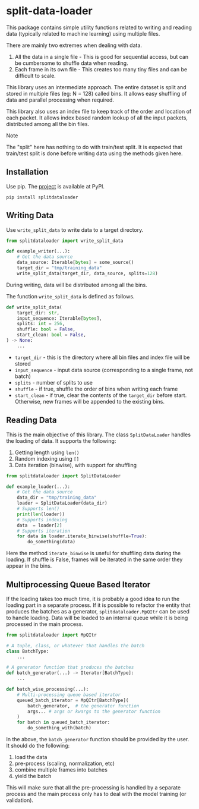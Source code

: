 # split-data-loader

This package contains simple utility functions related to writing and reading
data (typically related to machine learning) using multiple files.

There are mainly two extremes when dealing with data.

1. All the data in a single file - This is good for sequential access,
   but can be cumbersome to shuffle data when reading.
2. Each frame in its own file - This creates too many tiny files
   and can be difficult to scale.

This library uses an intermediate approach. The entire dataset is split and
stored in multiple files (eg: N = 128) called bins. It allows easy shuffling of
data and parallel processing when required.

This library also uses an index file to keep track of the order and location of
each packet. It allows index based random lookup of all the input packets,
distributed among all the bin files.

> [!NOTE]
> The "split" here has nothing to do with train/test split. It is expected that
> train/test split is done before writing data using the methods given here.

## Installation

Use pip. The [project](https://pypi.org/project/splitdataloader/) is available at PyPI.

```
pip install splitdataloader
```

## Writing Data
Use `write_split_data` to write data to a target directory.

```python
from splitdataloader import write_split_data

def example_writer(...):
    # Get the data source
    data_source: Iterable[bytes] = some_source()
    target_dir = "tmp/training_data"
    write_split_data(target_dir, data_source, splits=128)
```

During writing, data will be distributed among all the bins.

The function `write_split_data` is defined as follows.

```python
def write_split_data(
    target_dir: str,
    input_sequence: Iterable[bytes],
    splits: int = 256,
    shuffle: bool = False,
    start_clean: bool = False,
) -> None:
    ...
```

* `target_dir` - this is the directory where all bin files and index file will be stored
* `input_sequence` - input data source (corresponding to a single frame, not batch)
* `splits` - number of splits to use
* `shuffle` - if true, shuffle the order of bins when writing each frame
* `start_clean` - if true, clear the contents of the `target_dir` before start.
  Otherwise, new frames will be appended to the existing bins.


## Reading Data
This is the main objective of this library. The class `SplitDataLoader` handles
the loading of data.
It supports the following:
1. Getting length using `len()`
2. Random indexing using `[]`
3. Data iteration (binwise), with support for shuffling

```python
from splitdataloader import SplitDataLoader

def example_loader(...):
    # Get the data source
    data_dir = "tmp/training_data"
    loader = SplitDataLoader(data_dir)
    # Supports len()
    print(len(loader))
    # Supports indexing
    data  = loader[2]
    # Supports iteration
    for data in loader.iterate_binwise(shuffle=True):
        do_something(data)
```

Here the method `iterate_binwise` is useful for shuffling data during the loading.
If shuffle is False, frames will be iterated in the same order they appear in the bins.

## Multiprocessing Queue Based Iterator
If the loading takes too much time, it is probably a good idea to run the
loading part in a separate process. If it is possible to refactor the entity
that produces the batches as a generator, `splitdataloader.MpQItr` can
be used to handle loading. Data will be loaded to an internal queue while
it is being processed in the main process.

```python
from splitdataloader import MpQItr

# A tuple, class, or whatever that handles the batch
class BatchType:
    ...

# A generator function that produces the batches
def batch_generator(...) -> Iterator[BatchType]:
    ...

def batch_wise_processing(...):
    # Multi-processing queue based iterator
    queued_batch_iterator = MpQItr[BatchType](
        batch_generator,  # the generator function
        args... # args or kwargs to the generator function
    )
    for batch in queued_batch_iterator:
        do_something_with(batch)
```

In the above, the `batch_generator` function should be provided by the user.
It should do the following:
1. load the data
2. pre-process (scaling, normalization, etc)
3. combine multiple frames into batches
4. yield the batch

This will make sure that all the pre-processing is handled by a separate process
and the main process only has to deal with the model training (or validation).
